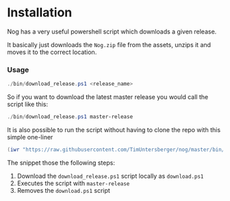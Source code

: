 # Installation

Nog has a very useful powershell script which downloads a given release.

It basically just downloads the `Nog.zip` file from the assets, unzips it and moves it to the correct location.

### Usage

```powershell
./bin/download_release.ps1 <release_name>
```

So if you want to download the latest master release you would call the script like this:

```powershell
./bin/download_release.ps1 master-release
```

It is also possible to run the script without having to clone the repo with this simple one-liner

```powershell
(iwr "https://raw.githubusercontent.com/TimUntersberger/nog/master/bin/download_release.ps1").Content > download.ps1; ./download.ps1 master-release; rm download.ps1
```

The snippet those the following steps:

1. Download the `download_release.ps1` script locally as `download.ps1`
2. Executes the script with `master-release`
3. Removes the `download.ps1` script
